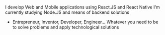 I develop Web and Mobile applications using React.JS and React Native
I'm currently studying Node.JS and means of backend solutions

- Entrepreneur, Inventor, Developer, Engineer... Whatever you need to be to solve problems and apply technological solutions


